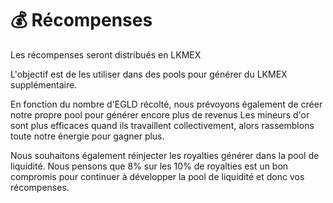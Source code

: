 # 💰 Récompenses

Les récompenses seront distribués en LKMEX

L'objectif est de les utiliser dans des pools pour générer du LKMEX supplémentaire.

En fonction du nombre d'EGLD récolté, nous prévoyons également de créer notre propre pool pour générer encore plus de revenus Les mineurs d'or sont plus efficaces quand ils travaillent collectivement, alors rassemblons toute notre énergie pour gagner plus.

Nous souhaitons également réinjecter les royalties générer dans la pool de liquidité. Nous pensons que 8% sur les 10% de royalties est un bon compromis pour continuer à développer la pool de liquidité et donc vos récompenses.
